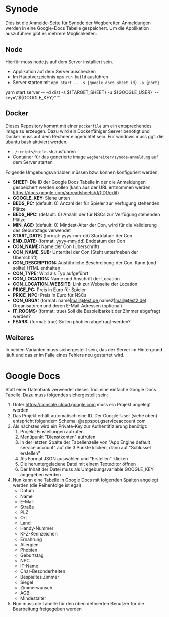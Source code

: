 # Synode

Dies ist die Anmelde-Seite für Synode der Wegbereiter.
Anmeldungen werden in eine Google-Docs Tabelle gespeichert.
Um die Applikation auszuführen gibt es mehrere Möglichkeiten:

## Node

Hierfür muss node.js auf dem Server installiert sein.

-   Applikation auf dem Server auschecken
-   Im Hauptverzeichnis `npm run build` ausführen
-   Server starten mit `npm start -- -s {google docs sheet id} -p {port}`

yarn start:server -- -d dist -s ${TARGET_SHEET} -u ${GOOGLE_USER} '--key=\"${GOOGLE_KEY}\"'"

## Docker

Dieses Repository kommt mit einer `Dockerfile` um ein entsprechendes image zu erzeugen.
Dazu wird ein Dockerfähiger Server benötigt und Docker muss auf dem Rechner eingerichtet sein.
Für windows muss ggf. die ubuntu bash aktiviert werden.

-   `./scripts/build.sh` ausführen
-   Container für das generierte image `wegbereiter/synode-anmeldung` auf dem Server starten

Folgende Umgebungsvariablen müssen bzw. können konfiguriert werden:

-   **SHEET:** Die ID der Google Docs Tabelle in der die Anmeldungen gespeichert werden
    sollen (kann aus der URL entnommen werden: https://docs.google.com/spreadsheets/d/{ID}/edit)
-   **GOOGLE_KEY:** Siehe unten
-   **BEDS_PC:** (default: 0) Anzahl der für Spieler zur Verfügung stehenden Plätze
-   **BEDS_NPC:** (default: 0) Anzahl der für NSCs zur Verfügung stehenden Plätze
-   **MIN_AGE:** (default: 0) Mindest-Alter der Con, wird für die Validierung des Geburtstags verwendet
-   **START_DATE:** (format: yyyy-mm-dd) Startdatum der Con
-   **END_DATE:** (format: yyyy-mm-dd) Enddatum der Con
-   **CON_NAME:** Name der Con (Überschrift)
-   **CON_NAME_SUB:** Untertitel der Con (Steht unter/neben der Überschrift)
-   **CON_DESCRIPTION:** Ausführliche Beschreibung der Con. Kann (und sollte) HTML enthalten
-   **CON_TYPE:** Wird als Typ aufgeführt
-   **CON_LOCATION:** Name und Anschrift der Location
-   **CON_LOCATION_WEBSITE:** Link zur Webseite der Location
-   **PRICE_PC:** Preis in Euro für Spieler
-   **PRICE_NPC:** Preis in Euro für NSCs
-   **CON_ORGA:** (format: name|mail@test.de,name2|mail@test2.de) Organisatoren und deren E-Mail-Adressen (optional)
-   **IT_ROOMS:** (format: true) Soll die Bespielbarkeit der Zimmer ebgefragt werden?
-   **FEARS:** (format: true) Sollen phobien abgefragt werden?

## Weiteres

In beiden Varianten muss sichergestellt sein, das der Server im Hintergrund läuft und
das er im Falle eines Fehlers neu gestartet wird.

# Google Docs

Statt einer Datenbank verwendet dieses Tool eine einfache Google Docs Tabelle.
Dazu muss folgendes sichergestellt sein:

1. Unter https://console.cloud.google.com muss ein Projekt angelegt werden
2. Das Projekt erhält automatisch eine ID. Der Google-User (siehe oben) entspricht
   folgendem Schema: <Project-ID>@appspot.gserviceaccount.com
3. Als nächstes wird ein Private-Key zur Authentifizierung benötigt:
    1. Projekt-Einstellungen aufrufen
    2. Menüpunkt "Dienstkonten" aufrufen
    3. In der letzten Spalte der Tabellenzeile von "App Engine default service account"
       auf die 3 Punkte klicken, dann auf "Schlüssel erstellen"
    4. Als Format JSON auswählen und "Erstellen" klicken
    5. Die heruntergeladene Datei mit einem Texteditor öffnen
    6. Der Inhalt der Datei muss als Umgebungsvariable GOOGLE_KEY angegeben werden
4. Nun kann eine Tabelle in Google Docs mit folgenden Spalten angelegt werden (die Reihenfolge ist egal)
    - Datum
    - Name
    - E-Mail
    - Straße
    - PLZ
    - Ort
    - Land
    - Handy-Nummer
    - KFZ-Kennzeichen
    - Ernährung
    - Allergien
    - Phobien
    - Geburtstag
    - NPC
    - IT-Name
    - Char-Besonderheiten
    - Bespieltes Zimmer
    - Siegel
    - Zimmerwunsch
    - AGB
    - Mindestalter
5. Nun muss die Tabelle für den oben definierten Benutzer für die Bearbeitung freigegeben
   werden
